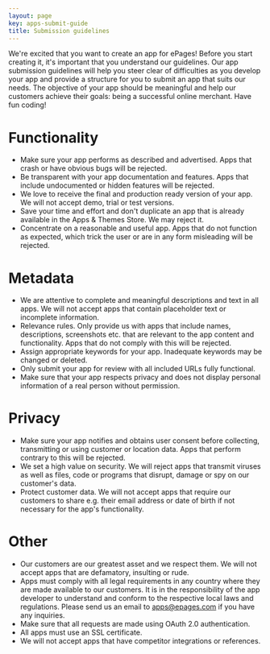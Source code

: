 ```yaml
---
layout: page
key: apps-submit-guide
title: Submission guidelines
---
```


We're excited that you want to create an app for ePages!
Before you start creating it, it's important that you understand our guidelines.
Our app submission guidelines will help you steer clear of difficulties as you develop your app and provide a structure for you to submit an app that suits our needs.
The objective of your app should be meaningful and help our customers achieve their goals: being a successful online merchant. Have fun coding!

# Functionality

* Make sure your app performs as described and advertised.
Apps that crash or have obvious bugs will be rejected.
* Be transparent with your app documentation and features.
Apps that include undocumented or hidden features will be rejected.
* We love to receive the final and production ready version of your app.
We will not accept demo, trial or test versions.
* Save your time and effort and don't duplicate an app that is already available in the Apps & Themes Store.
We may reject it.
* Concentrate on a reasonable and useful app.
Apps that do not function as expected, which trick the user or are in any form misleading will be rejected.

# Metadata

* We are attentive to complete and meaningful descriptions and text in all apps.
We will not accept apps that contain placeholder text or incomplete information.
* Relevance rules.
Only provide us with apps that include names, descriptions, screenshots etc. that are relevant to the app content and functionality.
Apps that do not comply with this will be rejected.
* Assign appropriate keywords for your app.
Inadequate keywords may be changed or deleted.
* Only submit your app for review with all included URLs fully functional.
* Make sure that your app respects privacy and does not display personal information of a real person without permission.

# Privacy

* Make sure your app notifies and obtains user consent before collecting, transmitting or using customer or location data.
Apps that perform contrary to this will be rejected.
* We set a high value on security.
We will reject apps that transmit viruses as well as files, code or programs that disrupt, damage or spy on our customer's data.
* Protect customer data.
We will not accept apps that require our customers to share e.g. their email address or date of birth if not necessary for the app's functionality.

# Other

* Our customers are our greatest asset and we respect them.
We will not accept apps that are defamatory, insulting or rude.
* Apps must comply with all legal requirements in any country where they are made available to our customers.
It is in the responsibility of the app developer to understand and conform to the respective local laws and regulations.
Please send us an email to [apps@epages.com](mailto:apps@epages.com) if you have any inquiries.
* Make sure that all requests are made using OAuth 2.0 authentication.
* All apps must use an SSL certificate.
* We will not accept apps that have competitor integrations or references.

